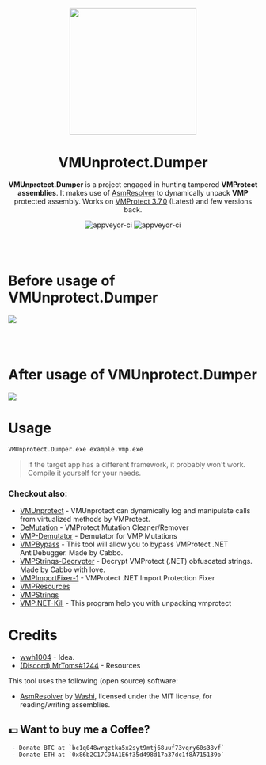 <p align="center">
  <img width="256" heigth="256" src="docs\vmup.png">
<h1 align="center">VMUnprotect.Dumper</h1>
<p align="center">
  <strong>VMUnprotect.Dumper</strong> is a project engaged in hunting tampered <strong>VMProtect assemblies</strong>. It makes use of <a href="https://github.com/pardeike/Harmony">AsmResolver</a> to dynamically unpack <strong>VMP</strong> protected assembly. Works on <a href="https://vmpsoft.com/20220827/vmprotect-3-7/">VMProtect 3.7.0</a> (Latest) and few versions back.
</p>
</p>
<p align="center">
  <img src="https://forthebadge.com/images/badges/built-with-love.svg" alt="appveyor-ci" />
  <img src="https://forthebadge.com/images/badges/made-with-c-sharp.svg" alt="appveyor-ci" />
</p>
</p>

</br></br>
# Before usage of VMUnprotect.Dumper
<img src="docs/protected.png" >

</br></br>

# After usage of VMUnprotect.Dumper
<img src="docs/decrypted.png" >

# Usage
```sh
VMUnprotect.Dumper.exe example.vmp.exe
```
> If the target app has a different framework, it probably won't work. Compile it yourself for your needs. <br>

### Checkout also:
* [VMUnprotect](https://github.com/void-stack/VMUnprotect) - VMUnprotect can dynamically log and manipulate calls from virtualized methods by VMProtect.
* [DeMutation](https://github.com/xlfj5211/DeMutation) - VMProtect Mutation Cleaner/Remover
* [VMP-Demutator](https://github.com/xlfj5211/VMP-Demutator) - Demutator for VMP Mutations
* [VMPBypass](https://github.com/CabboShiba/VMPBypass) - This tool will allow you to bypass VMProtect .NET AntiDebugger. Made by Cabbo.
* [VMPStrings-Decrypter](https://github.com/CabboShiba/VMPStrings-Decrypter) - Decrypt VMProtect (.NET) obfuscated strings. Made by Cabbo with love.
* [VMPImportFixer-1](https://github.com/coders-vechai/VMPImportFixer-1?) - VMProtect .NET Import Protection Fixer
* [VMPResources](https://github.com/coders-vechai/VMPResources)
* [VMPStrings](https://github.com/coders-vechai/VMPStrings)
* [VMP.NET-Kill](https://github.com/DarkBullNull/VMP.NET-Kill) - This program help you with unpacking vmprotect

# Credits
* [wwh1004](https://github.com/wwh1004) - Idea.
* [(Discord) MrToms#1244]() - Resources

This tool uses the following (open source) software:
* [AsmResolver](https://github.com/Washi1337/AsmResolver) by [Washi](https://github.com/Washi1337), licensed under the MIT license, for reading/writing assemblies.

## 💵 Want to buy me a Coffee?
     - Donate BTC at `bc1q048wrqztka5x2syt9mtj68uuf73vqry60s38vf`
     - Donate ETH at `0x86b2C17C94A1E6f35d498d17a37dc1f8A715139b`
